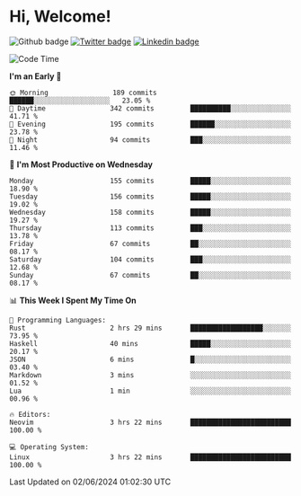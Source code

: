   # Hi, Welcome!
  ![Github badge](https://img.shields.io/github/followers/kraken-afk.svg?style=social&label=Follow&maxAge=2592000)
  [![Twitter badge](https://img.shields.io/badge/-Twitter-00acee?style=flat-square&logo=Twitter&logoColor=white)](https://twitter.com/trshppl)
  [![Linkedin badge](https://img.shields.io/badge/LinkedIn-0077B5?style=flat-square&logo=linkedin&logoColor=white)](https://www.linkedin.com/in/noveanrer)
<!--START_SECTION:waka-->
![Code Time](http://img.shields.io/badge/Code%20Time-226%20hrs%2050%20mins-blue)

**I'm an Early 🐤** 

```text
🌞 Morning                189 commits         ██████░░░░░░░░░░░░░░░░░░░   23.05 % 
🌆 Daytime                342 commits         ██████████░░░░░░░░░░░░░░░   41.71 % 
🌃 Evening                195 commits         ██████░░░░░░░░░░░░░░░░░░░   23.78 % 
🌙 Night                  94 commits          ███░░░░░░░░░░░░░░░░░░░░░░   11.46 % 
```
📅 **I'm Most Productive on Wednesday** 

```text
Monday                   155 commits         █████░░░░░░░░░░░░░░░░░░░░   18.90 % 
Tuesday                  156 commits         █████░░░░░░░░░░░░░░░░░░░░   19.02 % 
Wednesday                158 commits         █████░░░░░░░░░░░░░░░░░░░░   19.27 % 
Thursday                 113 commits         ███░░░░░░░░░░░░░░░░░░░░░░   13.78 % 
Friday                   67 commits          ██░░░░░░░░░░░░░░░░░░░░░░░   08.17 % 
Saturday                 104 commits         ███░░░░░░░░░░░░░░░░░░░░░░   12.68 % 
Sunday                   67 commits          ██░░░░░░░░░░░░░░░░░░░░░░░   08.17 % 
```


📊 **This Week I Spent My Time On** 

```text
💬 Programming Languages: 
Rust                     2 hrs 29 mins       ██████████████████░░░░░░░   73.95 % 
Haskell                  40 mins             █████░░░░░░░░░░░░░░░░░░░░   20.17 % 
JSON                     6 mins              █░░░░░░░░░░░░░░░░░░░░░░░░   03.40 % 
Markdown                 3 mins              ░░░░░░░░░░░░░░░░░░░░░░░░░   01.52 % 
Lua                      1 min               ░░░░░░░░░░░░░░░░░░░░░░░░░   00.96 % 

🔥 Editors: 
Neovim                   3 hrs 22 mins       █████████████████████████   100.00 % 

💻 Operating System: 
Linux                    3 hrs 22 mins       █████████████████████████   100.00 % 
```


 Last Updated on 02/06/2024 01:02:30 UTC
<!--END_SECTION:waka-->